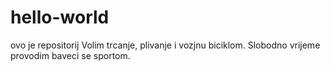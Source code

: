# hello-world
ovo je repositorij
Volim trcanje, plivanje i vozjnu biciklom.
Slobodno vrijeme provodim baveci se sportom.
